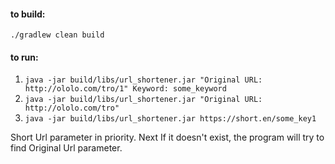 #### **to build:**

`./gradlew clean build`

#### **to run**:

1. `java -jar build/libs/url_shortener.jar "Original URL: http://ololo.com/tro/1" Keyword: some_keyword`
2. `java -jar build/libs/url_shortener.jar "Original URL: http://ololo.com/tro"`
3. `java -jar build/libs/url_shortener.jar https://short.en/some_key1`

Short Url parameter in priority. Next If it doesn't exist, the program will try to find Original Url parameter.  